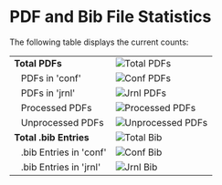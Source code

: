 # PDF and Bib File Statistics

The following table displays the current counts:

<!--- START COUNT TABLE --->

<table>
  <tbody>
    <tr>
      <td><b>Total PDFs</b></td>
      <td><img src="https://img.shields.io/badge/Total_PDFs-42836-blue" alt="Total PDFs"></td>
    </tr>
    <tr>
      <td style="padding-left: 20px;">PDFs in 'conf'</td>
      <td><img src="https://img.shields.io/badge/Conf_PDFs-33527-blue" alt="Conf PDFs"></td>
    </tr>
    <tr>
      <td style="padding-left: 20px;">PDFs in 'jrnl'</td>
      <td><img src="https://img.shields.io/badge/Jrnl_PDFs-9309-blue" alt="Jrnl PDFs"></td>
    </tr>
    <tr>
      <td style="padding-left: 20px;">Processed PDFs</td>
      <td><img src="https://img.shields.io/badge/Processed_PDFs-42542-green" alt="Processed PDFs"></td>
    </tr>
    <tr>
      <td style="padding-left: 20px;">Unprocessed PDFs</td>
      <td><img src="https://img.shields.io/badge/Unprocessed_PDFs-294-red" alt="Unprocessed PDFs"></td>
    </tr>
    <tr>
      <td><b>Total .bib Entries</b></td>
      <td><img src="https://img.shields.io/badge/Total_Bib-0-orange" alt="Total Bib"></td>
    </tr>
    <tr>
      <td style="padding-left: 20px;">.bib Entries in 'conf'</td>
      <td><img src="https://img.shields.io/badge/Conf_Bib-0-orange" alt="Conf Bib"></td>
    </tr>
    <tr>
      <td style="padding-left: 20px;">.bib Entries in 'jrnl'</td>
      <td><img src="https://img.shields.io/badge/Jrnl_Bib-0-orange" alt="Jrnl Bib"></td>
    </tr>
  </tbody>
</table>
    
<!--- END COUNT TABLE --->
